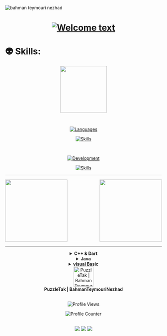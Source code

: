 <!-- <p align="center">
<img alt="PRs Welcome" src="https://img.shields.io/badge/PRs-welcome-1abedb.svg?style=flat&logo=github">
<img alt="Github Viewers" src="https://visitor-badge.glitch.me/badge?page_id=benymaxparsa.benymaxparsa">
<img alt="Open Source Love" src="https://img.shields.io/badge/Open%20Source-%E2%99%A1-purple">
</p> -->

![bahman teymouri nezhad](https://github.com/PuzzleTakX/PuzzleTakX/blob/main/covers.png?raw=true)

<div align="center">
  <h1>
    <a href="https://github.com/kebasyaty/kebasyaty">
      <img alt="Welcome text"
        src="https://readme-typing-svg.herokuapp.com?font=Fira+Code&weight=500&size=40&pause=1000&color=6855D3&center=true&vCenter=true&width=500&height=70&lines=Hi%2C+I'm+PuzzleTak%F0%9F%91%8B">
    </a>
  </h1>
</div>

# :alien: Skills:

<div align="center">
  <p align="center">
    <img src="https://media.giphy.com/media/QssGEmpkyEOhBCb7e1/giphy.gif" width="150">
  </p>
</div>

<br>

<div align="center">
  <p align="center">
    <a href="https://github.com/kebasyaty">
      <img alt="Languages" src="https://img.shields.io/badge/Languages:-6855D3">
    </a>
  </p>
</div>

<div align="center">
  <p align="center">
    <a href="https://github.com/PuzzleTakX?tab=repositories">
      <img alt="Skills" src="https://skillicons.dev/icons?i=dart,kotlin,java,cpp">
    </a>
  </p>
</div>

<br>

<div align="center">
  <p align="center">
    <a href="https://github.com/PuzzleTakX">
      <img alt="Development" src="https://img.shields.io/badge/Development:-6855D3">
    </a>
  </p>
</div>

<div align="center">
  <p align="center">
    <a href="https://github.com/PuzzleTakX?tab=repositories">
      <img alt="Skills" src="https://skillicons.dev/icons?i=flutter,vscode,androidstudio" />
    </a>
  </p>
  <p align="center">
    <div>

***

<div style="display: flex; justify-content: space-between;">
  <!-- GitHub stats -->
  <a href="https://github.com/PuzzleTakX">
    <img height="200" src="https://github-readme-stats.vercel.app/api?username=PuzzleTakX&theme=github_dark" />
  </a>
  
  <!-- Top programming languages -->
  <a href="https://github.com/PuzzleTakX">
    <img height="200" src="https://github-readme-stats.vercel.app/api/top-langs?username=PuzzleTakX&layout=compact&langs_count=8&card_width=320&theme=github_dark" />
  </a>
</div>


***
<details><summary><b>C++ & Dart</b></summary>
<p>
  
|Name|Version|Description|
| :---------------- | :----------------: | :---------------- |
| [flutter_stepindicator](https://github.com/PuzzleTakX/flutter_stepindicator)|0.1.7| FlutterStepIndicator is a versatile Flutter widget designed for creating step indicators to visualize multi-step processes. It offers extensive customization options and features to enhance the user experience.|
| [puzzletak_neon_widget](https://github.com/PuzzleTakX/puzzletak_neon_widget)|1.0.5| A Neon widget for Flutter: With this widget, you can bring all your text to life with neon animations for flutter|
| [NavigationView](https://github.com/PuzzleTakX/navigation_view)|1.0.6| NavigationView is a Flutter package that provides a navigation component with customizable colors and icons.|
| [RingSizerView](https://github.com/PuzzleTakX/ring_size_view)|1.0.9| A Flutter package that provides a custom widget for calculating and displaying ring sizes.|

</p></details>

<details><summary><b>Java</b></summary>
<p>
  
|Name|Version|Description|
| :---------------- | :----------------: | :---------------- |
| [PuzzleTak_AudioWaveSeekBar](https://github.com/PuzzleTakX/PuzzleTak_AudioWaveSeekBar)|1.0.0| PuzzleTak_AudioWaveSeekBar a libray for android and basic4android|

</p></details>

<details><summary><b>visual Basic</b></summary>
<p>
  
|Name|Version|Description|
| :---------------- | :----------------: | :---------------- |
| [Loading](https://github.com/PuzzleTakX/Loading)|1.0.0| Loading library for basic4android custom class|
| [PuzzleTak AudioPlayer](https://github.com/PuzzleTakX/PuzzleTak_AudioPlayer)|1.0.0| Audio Playback Library with Visualizer library for basic4android custom class|

</p></details>

<img width=0 height=0 src="https://komarev.com/ghpvc/?username=PuzzleTakX&color=1C4768" />
<div align="left">
  <div align="center">
   <img width="64" alt="PuzzleTak | BahmanTeymouriNezhad" src="https://github.com/PuzzleTakX/PuzzleTakX/blob/main/logo.png?raw=true">
    <br>
    <b>PuzzleTak | BahmanTeymouriNezhad</b>
    <br>
     <br>
    <p align="center">
  <img src="https://komarev.com/ghpvc/?username=PuzzleTakX&label=Profile%20views&color=00cd00&style=for-the-badge"
    alt="Profile Views">
</p>
    <p align="center">
  <img alt="Profile Counter" src="https://profile-counter.glitch.me/PuzzleTakX/count.svg">
</p>
    <br>
    <a href="https://www.instagram.com/puzzletak/"><img src="https://img.shields.io/static/v1?label=Instagram&message=%3E&color=F74262&logo=Instagram&flat-square&logoColor=white&labelColor=F74262"></a>
    <a href="https://t.me/puzzletak/"><img src="https://img.shields.io/static/v1?label=Telegram&message=%3E&color=0084C6&logo=Telegram&flat-square&logoColor=white&labelColor=0084C6"></a>
    <a href="mailto:puzzletakx@gmail.com"><img src="https://img.shields.io/static/v1?label=Email&message=%3E&color=C5211F&logo=gmail&flat-square&logoColor=white&labelColor=C5211F"></a>
  </div>
</div>
